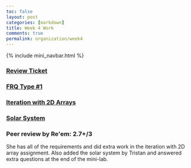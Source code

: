 ```yaml
---
toc: false
layout: post
categories: [markdown]
title: Week 4 Work
comments: true
permalink: organization/week4
---
```


{% include mini_navbar.html %}

### [Review Ticket](https://github.com/Saathvika-Ajith/APCSA-Fastpages/issues/6)

### [FRQ Type #1](https://saathvika-ajith.github.io/APCSA-Fastpages/fastpages/jupyter/2022/09/19/frq1.html)

### [Iteration with 2D Arrays](https://saathvika-ajith.github.io/APCSA-Fastpages/fastpages/jupyter/2022/09/18/iteration-2d-array.html)

### [Solar System](https://saathvika-ajith.github.io/APCSA-Fastpages/markdown/2022/09/16/solar-system.html)

### Peer review by Re'em: 2.7+/3
She has all of the requirements and did extra work in the iteration with 2D array assignment. Also added the solar system by Tristan and answered extra questions at the end of the mini-lab.